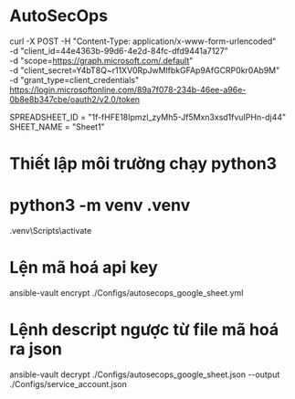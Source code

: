 # AutoSecOps

curl -X POST -H "Content-Type: application/x-www-form-urlencoded" \
-d "client_id=44e4363b-99d6-4e2d-84fc-dfd9441a7127" \
-d "scope=https://graph.microsoft.com/.default" \
-d "client_secret=Y4bT8Q~r11XV0RpJwMlfbkGFAp9AfGCRP0kr0Ab9M" \
-d "grant_type=client_credentials" \
https://login.microsoftonline.com/89a7f078-234b-46ee-a96e-0b8e8b347cbe/oauth2/v2.0/token

SPREADSHEET_ID = "1f-fHFE18Ipmzl_zyMh5-Jf5Mxn3xsd1fvuIPHn-dj44"
SHEET_NAME = "Sheet1"

# Thiết lập môi trường chạy python3
# python3 -m venv .venv
.venv\Scripts\activate

# Lện mã hoá api key
 ansible-vault encrypt ./Configs/autosecops_google_sheet.yml
# Lệnh descript ngược từ file mã hoá ra json
ansible-vault decrypt ./Configs/autosecops_google_sheet.json  --output ./Configs/service_account.json


